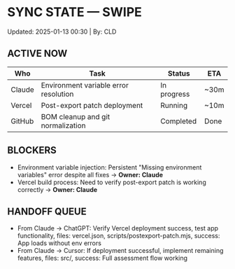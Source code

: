 # SYNC STATE — SWIPE
Updated: 2025-01-13 00:30 | By: CLD

## ACTIVE NOW
| Who     | Task                               | Status       | ETA  |
|---------|------------------------------------|--------------|------|
| Claude  | Environment variable error resolution | In progress  | ~30m |
| Vercel  | Post-export patch deployment       | Running      | ~10m |
| GitHub  | BOM cleanup and git normalization | Completed    | Done |

## BLOCKERS
- Environment variable injection: Persistent "Missing environment variables" error despite all fixes → **Owner: Claude**
- Vercel build process: Need to verify post-export patch is working correctly → **Owner: Claude**

## HANDOFF QUEUE
- From Claude → ChatGPT: Verify Vercel deployment success, test app functionality, files: vercel.json, scripts/postexport-patch.mjs, success: App loads without env errors
- From Claude → Cursor: If deployment successful, implement remaining features, files: src/, success: Full assessment flow working
